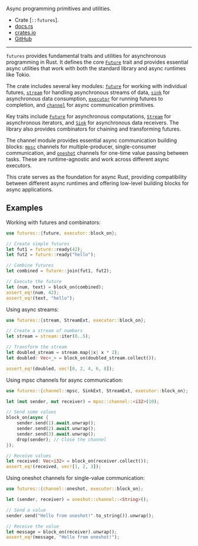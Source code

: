 Async programming primitives and utilities.

- Crate [`::futures`].
- [docs.rs](https://docs.rs/futures)
- [crates.io](https://crates.io/crates/futures)
- [GitHub](https://github.com/rust-lang/futures-rs)

---

`futures` provides fundamental traits and utilities for asynchronous programming in Rust.
It defines the core [`Future`] trait and provides essential async utilities
that work with both the standard library and async runtimes like Tokio.

The crate includes several key modules:
[`future`] for working with individual futures,
[`stream`] for handling asynchronous streams of data,
[`sink`] for asynchronous data consumption,
[`executor`] for running futures to completion,
and [`channel`] for async communication primitives.

Key traits include [`Future`] for asynchronous computations,
[`Stream`] for asynchronous iterators,
and [`Sink`] for asynchronous data receivers.
The library also provides combinators for chaining and transforming futures.

The channel module provides essential async communication building blocks:
[`mpsc`] channels for multiple-producer, single-consumer communication,
and [`oneshot`] channels for one-time value passing between tasks.
These are runtime-agnostic and work across different async executors.

This crate serves as the foundation for async Rust,
providing compatibility between different async runtimes
and offering low-level building blocks for async applications.

## Examples

Working with futures and combinators:

```rust
use futures::{future, executor::block_on};

// Create simple futures
let fut1 = future::ready(42);
let fut2 = future::ready("hello");

// Combine futures
let combined = future::join(fut1, fut2);

// Execute the future
let (num, text) = block_on(combined);
assert_eq!(num, 42);
assert_eq!(text, "hello");
```

Using async streams:

```rust
use futures::{stream, StreamExt, executor::block_on};

// Create a stream of numbers
let stream = stream::iter(0..5);

// Transform the stream
let doubled_stream = stream.map(|x| x * 2);
let doubled: Vec<_> = block_on(doubled_stream.collect());

assert_eq!(doubled, vec![0, 2, 4, 6, 8]);
```

Using mpsc channels for async communication:

```rust
use futures::{channel::mpsc, SinkExt, StreamExt, executor::block_on};

let (mut sender, mut receiver) = mpsc::channel::<i32>(10);

// Send some values
block_on(async {
    sender.send(1).await.unwrap();
    sender.send(2).await.unwrap();
    sender.send(3).await.unwrap();
    drop(sender); // Close the channel
});

// Receive values
let received: Vec<i32> = block_on(receiver.collect());
assert_eq!(received, vec![1, 2, 3]);
```

Using oneshot channels for single-value communication:

```rust
use futures::{channel::oneshot, executor::block_on};

let (sender, receiver) = oneshot::channel::<String>();

// Send a value
sender.send("Hello from oneshot!".to_string()).unwrap();

// Receive the value
let message = block_on(receiver).unwrap();
assert_eq!(message, "Hello from oneshot!");
```

[`Future`]: crate::futures::Future
[`Stream`]: crate::futures::Stream
[`Sink`]: crate::futures::Sink
[`future`]: crate::futures::future
[`stream`]: crate::futures::stream
[`sink`]: crate::futures::sink
[`executor`]: crate::futures::executor
[`channel`]: crate::futures::channel
[`mpsc`]: crate::futures::channel::mpsc
[`oneshot`]: crate::futures::channel::oneshot